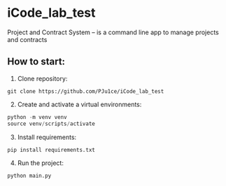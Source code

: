 # iCode_lab_test
 Project and Contract System – is a command line app to manage projects and contracts
 ## How to start:
  1. Clone repository:  
   ```
   git clone https://github.com/PJu1ce/iCode_lab_test
   ```  
  2. Create and activate a virtual environments:  
   ```python
   python -m venv venv
   source venv/scripts/activate
   ```
  3. Install requirements:
   ```
   pip install requirements.txt
   ```
  4. Run the project:
   ```python
   python main.py
   ```
